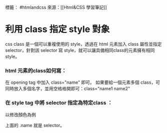 標籤： #htmlandcss 
來源：[[Html&CSS 學習筆記]]

# 利用 class 指定 style 對象
css class 是一個可以重複使用的 style，透過在 html 元素加入 class 屬性並指定 selector，針對該 selector 寫 style，就可以讓具備相同class的元素擁有相同 style。

### html 元素的class如何寫：
在 opening tag 中加入 class="name" 即可。
如果要給一個元素多個 class，可同時放入多個名字，並用空格格開即可：class="name1 name2"

### 在 style tag 中將 selector 指定為特定class ：
以修改顏色為例
<style>
	.name { color: blue;
	}
	</style>

上面的 .name 就是 selector。
